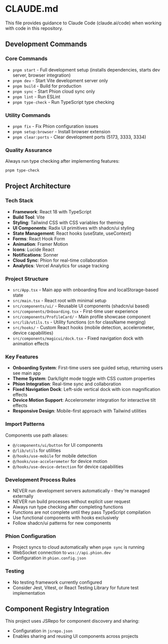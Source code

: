 # CLAUDE.md

This file provides guidance to Claude Code (claude.ai/code) when working with code in this repository.

## Development Commands

### Core Commands
- `pnpm start` - Full development setup (installs dependencies, starts dev server, browser integration)
- `pnpm dev` - Start Vite development server only
- `pnpm build` - Build for production
- `pnpm sync` - Start Phion cloud sync only
- `pnpm lint` - Run ESLint
- `pnpm type-check` - Run TypeScript type checking

### Utility Commands
- `pnpm fix` - Fix Phion configuration issues
- `pnpm setup:browser` - Install browser extension
- `pnpm clear:ports` - Clear development ports (5173, 3333, 3334)

### Quality Assurance
Always run type checking after implementing features:
```bash
pnpm type-check
```

## Project Architecture

### Tech Stack
- **Framework**: React 18 with TypeScript
- **Build Tool**: Vite
- **Styling**: Tailwind CSS with CSS variables for theming
- **UI Components**: Radix UI primitives with shadcn/ui styling
- **State Management**: React hooks (useState, useContext)
- **Forms**: React Hook Form
- **Animation**: Framer Motion
- **Icons**: Lucide React
- **Notifications**: Sonner
- **Cloud Sync**: Phion for real-time collaboration
- **Analytics**: Vercel Analytics for usage tracking

### Project Structure
- `src/App.tsx` - Main app with onboarding flow and localStorage-based state
- `src/main.tsx` - React root with minimal setup
- `src/components/ui/` - Reusable UI components (shadcn/ui based)
- `src/components/Onboarding.tsx` - First-time user experience
- `src/components/ProfileCard/` - Main profile showcase component
- `src/lib/utils.ts` - Utility functions (cn for className merging)
- `src/hooks/` - Custom React hooks (mobile detection, accelerometer, device capabilities)
- `src/components/magicui/dock.tsx` - Fixed navigation dock with animation effects

### Key Features

- **Onboarding System**: First-time users see guided setup, returning users see main app
- **Theme System**: Dark/light mode toggle with CSS custom properties
- **Phion Integration**: Real-time sync and collaboration
- **Fixed Navigation Dock**: Left-side vertical dock with icon magnification effects
- **Device Motion Support**: Accelerometer integration for interactive tilt effects
- **Responsive Design**: Mobile-first approach with Tailwind utilities

### Import Patterns

Components use path aliases:

- `@/components/ui/button` for UI components
- `@/lib/utils` for utilities
- `@/hooks/use-mobile` for mobile detection
- `@/hooks/use-accelerometer` for device motion
- `@/hooks/use-device-detection` for device capabilities

### Development Process Rules

- NEVER run development servers automatically - they're managed externally
- NEVER run build processes without explicit user request
- Always run type checking after completing functions
- Functions are not complete until they pass TypeScript compilation
- Use functional components with hooks exclusively
- Follow shadcn/ui patterns for new components

### Phion Configuration

- Project syncs to cloud automatically when `pnpm sync` is running
- WebSocket connection to `wss://api.phion.dev`
- Configuration in `phion.config.json`

### Testing

- No testing framework currently configured
- Consider Jest, Vitest, or React Testing Library for future test implementation

## Component Registry Integration

This project uses JSRepo for component discovery and sharing:

- Configuration in `jsrepo.json`
- Enables sharing and reusing UI components across projects
